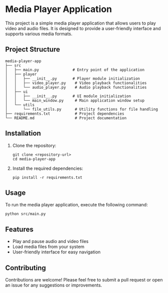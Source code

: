# Media Player Application

This project is a simple media player application that allows users to play video and audio files. It is designed to provide a user-friendly interface and supports various media formats.

## Project Structure

```
media-player-app
├── src
│   ├── main.py               # Entry point of the application
│   ├── player
│   │   ├── __init__.py       # Player module initialization
│   │   ├── video_player.py    # Video playback functionalities
│   │   └── audio_player.py    # Audio playback functionalities
│   ├── ui
│   │   ├── __init__.py       # UI module initialization
│   │   └── main_window.py     # Main application window setup
│   └── utils
│       └── file_utils.py      # Utility functions for file handling
├── requirements.txt           # Project dependencies
└── README.md                  # Project documentation
```

## Installation

1. Clone the repository:
   ```
   git clone <repository-url>
   cd media-player-app
   ```

2. Install the required dependencies:
   ```
   pip install -r requirements.txt
   ```

## Usage

To run the media player application, execute the following command:

```
python src/main.py
```

## Features

- Play and pause audio and video files
- Load media files from your system
- User-friendly interface for easy navigation

## Contributing

Contributions are welcome! Please feel free to submit a pull request or open an issue for any suggestions or improvements.